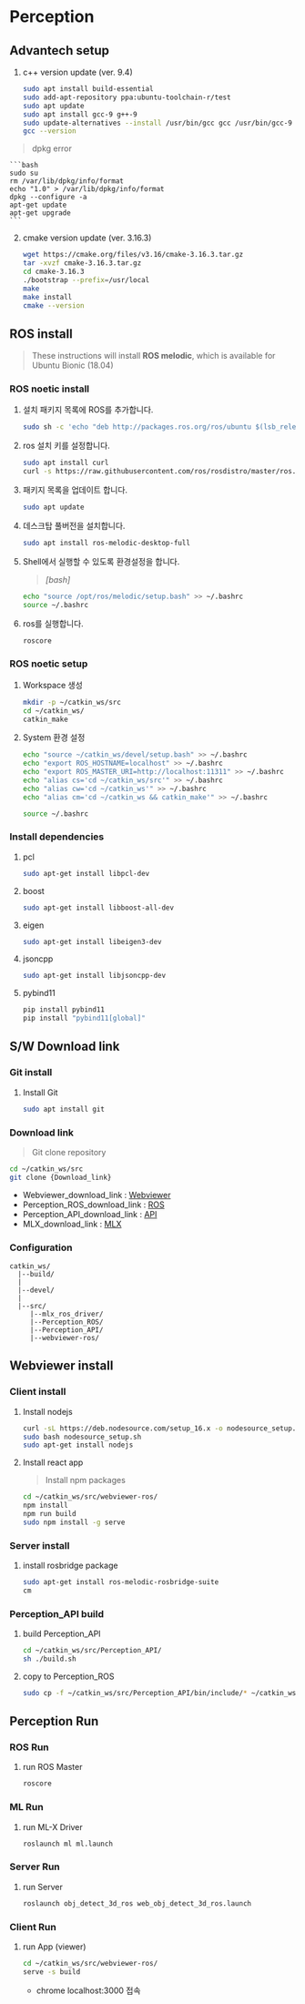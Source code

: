# Perception

## Advantech setup

1. c++ version update (ver. 9.4)
    ```bash
    sudo apt install build-essential
    sudo add-apt-repository ppa:ubuntu-toolchain-r/test
    sudo apt update
    sudo apt install gcc-9 g++-9
    sudo update-alternatives --install /usr/bin/gcc gcc /usr/bin/gcc-9 60 --slave /usr/bin/g++ g++ /usr/bin/g++-9
    gcc --version
    ```
> dpkg error

    ```bash
    sudo su
    rm /var/lib/dpkg/info/format
    echo "1.0" > /var/lib/dpkg/info/format
    dpkg --configure -a
    apt-get update
    apt-get upgrade
    ```
    
2. cmake version update (ver. 3.16.3)
    ```bash
    wget https://cmake.org/files/v3.16/cmake-3.16.3.tar.gz
    tar -xvzf cmake-3.16.3.tar.gz
    cd cmake-3.16.3
    ./bootstrap --prefix=/usr/local
    make
    make install
    cmake --version
    ```
 

## ROS install

>These instructions will install **ROS melodic**, which is available for Ubuntu Bionic (18.04)

### ROS noetic install
1. 설치 패키지 목록에 ROS를 추가합니다.
	```bash
	sudo sh -c 'echo "deb http://packages.ros.org/ros/ubuntu $(lsb_release -sc) main" > /etc/apt/sources.list.d/ros-latest.list'
	```

2.  ros 설치 키를 설정합니다.
	```bash
	sudo apt install curl
	curl -s https://raw.githubusercontent.com/ros/rosdistro/master/ros.asc | sudo apt-key add -
	```

3.  패키지 목록을 업데이트 합니다.
	```bash
	sudo apt update
	```

4. 데스크탑 풀버전을 설치합니다.
	```bash
	sudo apt install ros-melodic-desktop-full
	```

5.  Shell에서 실행할 수 있도록 환경설정을 합니다.
	>_[bash]_
	```bash
	echo "source /opt/ros/melodic/setup.bash" >> ~/.bashrc
	source ~/.bashrc
	```

6.  ros를 실행합니다.
	```bash
	roscore
	```

### ROS noetic setup
1. Workspace 생성
	```bash
	mkdir -p ~/catkin_ws/src
	cd ~/catkin_ws/
	catkin_make
	```
	
2. System 환경 설정
	```bash
	echo "source ~/catkin_ws/devel/setup.bash" >> ~/.bashrc
	echo "export ROS_HOSTNAME=localhost" >> ~/.bashrc
	echo "export ROS_MASTER_URI=http://localhost:11311" >> ~/.bashrc
	echo "alias cs='cd ~/catkin_ws/src'" >> ~/.bashrc
	echo "alias cw='cd ~/catkin_ws'" >> ~/.bashrc
	echo "alias cm='cd ~/catkin_ws && catkin_make'" >> ~/.bashrc
	
	source ~/.bashrc
	```

### Install dependencies
1. pcl
	```bash
	sudo apt-get install libpcl-dev
	```
2. boost
	```bash
	sudo apt-get install libboost-all-dev
	```
3. eigen
	```bash
	sudo apt-get install libeigen3-dev
	```
4. jsoncpp
	```bash
	sudo apt-get install libjsoncpp-dev
	```
5. pybind11
	```bash
	pip install pybind11
	pip install "pybind11[global]"
	```


## S/W Download link

### Git install
1. Install Git
	```bash
	sudo apt install git
	```

### Download link
>Git clone repository
```bash
cd ~/catkin_ws/src
git clone {Download_link}
```
- Webviewer_download_link : [Webviewer](https://github.com/soslab-solution/webviewer-ros.git)
- Perception_ROS_download_link : [ROS](https://github.com/soslab-solution/Perception_ROS.git)
- Perception_API_download_link : [API](https://github.com/soslab-solution/Perception_API.git)
- MLX_download_link : [MLX](https://github.com/soslab-solution/mlx_ros_driver.git)

### Configuration 
```
catkin_ws/
  |--build/
  |
  |--devel/
  |
  |--src/
     |--mlx_ros_driver/
     |--Perception_ROS/
     |--Perception_API/
     |--webviewer-ros/
 ```


## Webviewer install

### Client install

1.  Install nodejs
	```bash
	curl -sL https://deb.nodesource.com/setup_16.x -o nodesource_setup.sh
	sudo bash nodesource_setup.sh
	sudo apt-get install nodejs
	```

2.  Install react app
	> Install npm packages
	```bash
	cd ~/catkin_ws/src/webviewer-ros/
	npm install
	npm run build
	sudo npm install -g serve
	```

### Server install

1. install rosbridge package
    ```bash
    sudo apt-get install ros-melodic-rosbridge-suite
    cm
    ```

### Perception_API build

1. build Perception_API
    ```bash
    cd ~/catkin_ws/src/Perception_API/
    sh ./build.sh
    ```

2. copy to Perception_ROS
    ```bash
    sudo cp -f ~/catkin_ws/src/Perception_API/bin/include/* ~/catkin_ws/src/Perception_ROS/include/perception_lib/
    ```

## Perception Run

### ROS Run
1. run ROS Master
    ```bash
    roscore
    ```

### ML Run
1. run ML-X Driver
    ```bash
    roslaunch ml ml.launch
    ```

### Server Run
1. run Server
    ```bash
    roslaunch obj_detect_3d_ros web_obj_detect_3d_ros.launch
    ```

### Client Run

1. run App (viewer)
    ```bash
    cd ~/catkin_ws/src/webviewer-ros/
    serve -s build
    ```
    - chrome localhost:3000 접속

